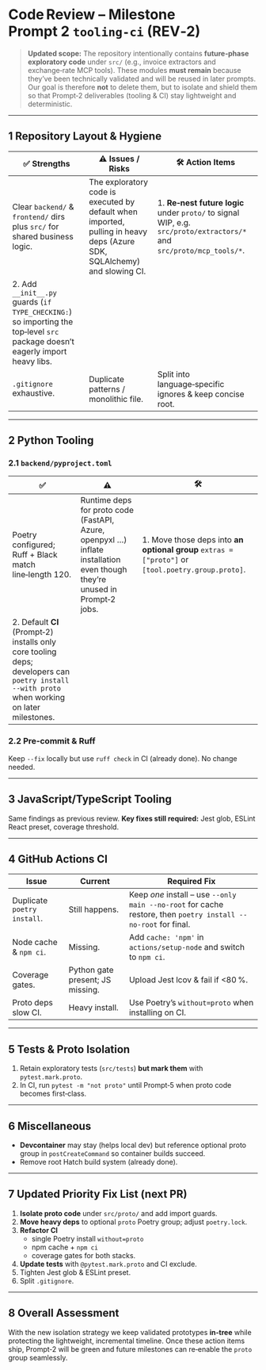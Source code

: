 # Code Review – Milestone **Prompt 2 `tooling‑ci`** (REV‑2)

> **Updated scope:** The repository intentionally contains **future‑phase exploratory code** under `src/` (e.g., invoice extractors and exchange‑rate MCP tools). These modules **must remain** because they’ve been technically validated and will be reused in later prompts.  
> Our goal is therefore **not** to delete them, but to isolate and shield them so that Prompt‑2 deliverables (tooling & CI) stay lightweight and deterministic.

---

## 1 Repository Layout & Hygiene

| ✅ Strengths | ⚠️ Issues / Risks | 🛠️ Action Items |
|--------------|------------------|-----------------|
| Clear `backend/` & `frontend/` dirs plus `src/` for shared business logic. | The exploratory code is executed by default when imported, pulling in heavy deps (Azure SDK, SQLAlchemy) and slowing CI. | 1. **Re‑nest future logic** under `proto/` to signal WIP, e.g. `src/proto/extractors/*` and `src/proto/mcp_tools/*`.  
2. Add `__init__.py` guards (`if TYPE_CHECKING:`) so importing the top‑level `src` package doesn’t eagerly import heavy libs.  |
| `.gitignore` exhaustive. | Duplicate patterns / monolithic file. | Split into language‑specific ignores & keep concise root. |

---

## 2 Python Tooling

### 2.1 `backend/pyproject.toml`

| ✅ | ⚠️ | 🛠️ |
|----|----|----|
| Poetry configured; Ruff + Black match line‑length 120. | Runtime deps for proto code (FastAPI, Azure, openpyxl …) inflate installation even though they’re unused in Prompt‑2 jobs. | 1. Move those deps into **an optional group** `extras = ["proto"]` or `[tool.poetry.group.proto]`.  
2. Default **CI** (Prompt‑2) installs only core tooling deps; developers can `poetry install --with proto` when working on later milestones. |

### 2.2 Pre‑commit & Ruff

Keep `--fix` locally but use `ruff check` in CI (already done). No change needed.

---

## 3 JavaScript/TypeScript Tooling

Same findings as previous review. **Key fixes still required:** Jest glob, ESLint React preset, coverage threshold.

---

## 4 GitHub Actions CI

| Issue | Current | Required Fix |
|-------|---------|--------------|
| Duplicate `poetry install`. | Still happens. | Keep *one* install – use `--only main --no‑root` for cache restore, then `poetry install --no‑root` for final. |
| Node cache & `npm ci`. | Missing. | Add `cache: 'npm'` in `actions/setup-node` and switch to `npm ci`. |
| Coverage gates. | Python gate present; JS missing. | Upload Jest lcov & fail if <80 %. |
| Proto deps slow CI. | Heavy install. | Use Poetry’s `without=proto` when installing on CI. |

---

## 5 Tests & Proto Isolation

1. Retain exploratory tests (`src/tests`) **but mark them** with `pytest.mark.proto`.
2. In CI, run `pytest -m "not proto"` until Prompt‑5 when proto code becomes first‑class.

---

## 6 Miscellaneous

* **Devcontainer** may stay (helps local dev) but reference optional proto group in `postCreateCommand` so container builds succeed.
* Remove root Hatch build system (already done).

---

## 7 Updated Priority Fix List (next PR)

1. **Isolate proto code** under `src/proto/` and add import guards.
2. **Move heavy deps** to optional `proto` Poetry group; adjust `poetry.lock`.
3. **Refactor CI**
   * single Poetry install `without=proto`
   * npm cache + `npm ci`
   * coverage gates for both stacks.
4. **Update tests** with `@pytest.mark.proto` and CI exclude.
5. Tighten Jest glob & ESLint preset.
6. Split `.gitignore`.

---

## 8 Overall Assessment

With the new isolation strategy we keep validated prototypes **in‑tree** while protecting the lightweight, incremental timeline. Once these action items ship, Prompt‑2 will be green and future milestones can re‑enable the `proto` group seamlessly.

